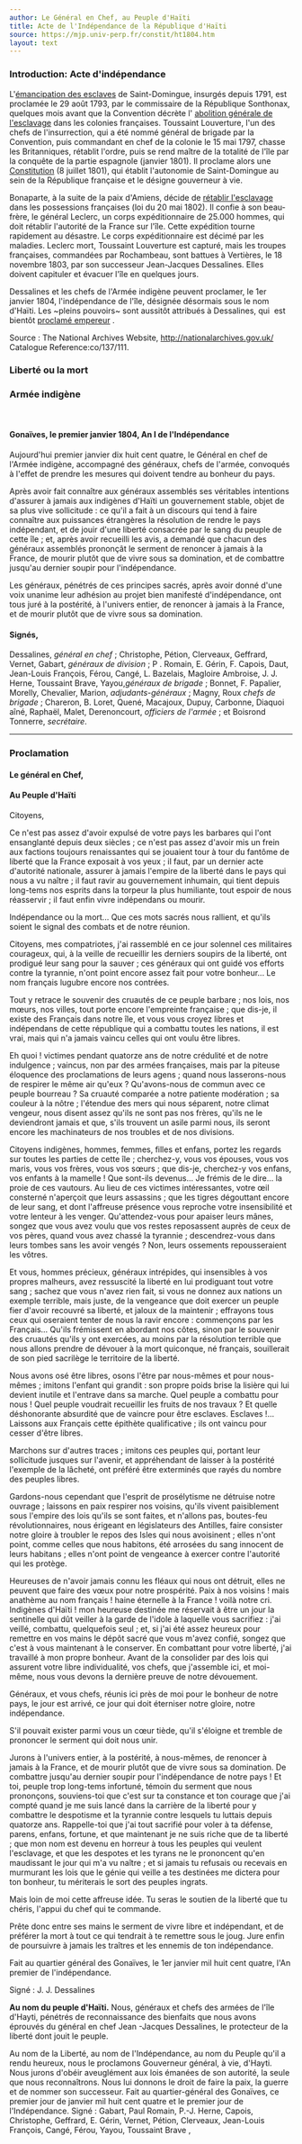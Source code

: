 ```yaml
---
author: Le Général en Chef, au Peuple d'Haïti
title: Acte de l'Indépendance de la République d'Haïti
source: https://mjp.univ-perp.fr/constit/ht1804.htm
layout: text
---
```


### Introduction: Acte d'indépendance

L'[émancipation des esclaves](https://mjp.univ-perp.fr/constit/ht1793.htm)  de Saint-Domingue, insurgés depuis 1791, est proclamée le 29 août 1793, par le commissaire de la République Sonthonax, quelques mois avant que la Convention décrète l' [abolition générale de l'esclavage](https://mjp.univ-perp.fr/france/1794esclavage.htm)  dans les colonies françaises. Toussaint Louverture, l'un des chefs de l'insurrection, qui a été nommé général de brigade par la Convention, puis commandant en chef de la colonie le 15 mai 1797, chasse les Britanniques, rétablit l'ordre, puis se rend maître de la totalité de l'île par la conquête de la partie espagnole (janvier 1801). Il proclame alors une  [Constitution](https://mjp.univ-perp.fr/constit/ht1801.htm)  (8 juillet 1801), qui établit l'autonomie de Saint-Domingue au sein de la République française et le désigne gouverneur à vie.  
  
Bonaparte, à la suite de la paix d'Amiens, décide de  [rétablir l'esclavage](https://mjp.univ-perp.fr/france/1802esclavage.htm)  dans les possessions françaises (loi du 20 mai 1802). Il confie à son beau-frère, le général Leclerc, un corps expéditionnaire de 25.000 hommes, qui doit rétablir l'autorité de la France sur l'île. Cette expédition tourne rapidement au désastre. Le corps expéditionnaire est décimé par les maladies. Leclerc mort, Toussaint Louverture est capturé, mais les troupes françaises, commandées par Rochambeau, sont battues à Vertières, le 18 novembre 1803, par son successeur Jean-Jacques Dessalines. Elles doivent capituler et évacuer l'île en quelques jours.  

Dessalines et les chefs de l'Armée indigène peuvent proclamer, le 1er janvier 1804, l'indépendance de l'île, désignée désormais sous le nom d'Haïti. Les ~pleins pouvoirs~ sont aussitôt attribués à Dessalines, qui  est bientôt  [proclamé empereur](https://mjp.univ-perp.fr/constit/ht1805.htm) .  

Source : The National Archives Website, http://nationalarchives.gov.uk/ Catalogue Reference:co/137/111.



### Liberté ou la mort  

### Armée indigène  
 
#### Gonaïves, le premier janvier 1804, An I de l'Indépendance  

Aujourd'hui premier janvier dix huit cent quatre, le Général en chef de l'Armée indigène, accompagné des généraux, chefs de l'armée, convoqués à l'effet de prendre les mesures qui doivent tendre au bonheur du pays.  

Après avoir fait connaître aux généraux assemblés ses véritables intentions d'assurer à jamais aux indigènes d'Haïti un gouvernement stable, objet de sa plus vive sollicitude : ce qu'il a fait à un discours qui tend à faire connaître aux puissances étrangères la résolution de rendre le pays indépendant, et de jouir d'une liberté consacrée par le sang du peuple de cette île ; et, après avoir recueilli les avis, a demandé que chacun des généraux assemblés prononçât le serment de renoncer à jamais à la France, de mourir plutôt que de vivre sous sa domination, et de combattre jusqu'au dernier soupir pour l'indépendance.  

Les généraux, pénétrés de ces principes sacrés, après avoir donné d'une voix unanime leur adhésion au projet bien manifesté d'indépendance, ont tous juré à la postérité, à l'univers entier, de renoncer à jamais à la France, et de mourir plutôt que de vivre sous sa domination.  

#### Signés, 
Dessalines, *général en chef* ; Christophe, Pétion, Clerveaux, Geffrard, Vernet, Gabart, *généraux de division* ; P . Romain, E. Gérin, F. Capois, Daut, Jean-Louis François, Férou, Cangé, L. Bazelais, Magloire Ambroise, J. J. Herne, Toussaint Brave, Yayou,*généraux de brigade* ; Bonnet, F. Papalier, Morelly, Chevalier, Marion, *adjudants-généraux* ; Magny, Roux *chefs de brigade* ; Chareron, B. Loret, Quené, Macajoux, Dupuy, Carbonne, Diaquoi aîné, Raphaël, Malet, Derenoncourt, *officiers de l'armée* ; et Boisrond Tonnerre, *secrétaire*.  

***

### Proclamation  

#### Le général en Chef,  

#### Au Peuple d'Haïti  

Citoyens,

Ce n'est pas assez d'avoir expulsé de votre pays les barbares qui l'ont ensanglanté depuis deux siècles ; ce n'est pas assez d'avoir mis un frein aux factions toujours renaissantes qui se jouaient tour à tour du fantôme de liberté que la France exposait à vos yeux ; il faut, par un dernier acte d'autorité nationale, assurer à jamais l'empire de la liberté dans le pays qui nous a vu naître ; il faut ravir au gouvernement inhumain, qui tient depuis long-tems nos esprits dans la torpeur la plus humiliante, tout espoir de nous réasservir ; il faut enfin vivre indépendans ou mourir.

Indépendance ou la mort... Que ces mots sacrés nous rallient, et qu'ils soient le signal des combats et de notre réunion.

Citoyens, mes compatriotes, j'ai rassemblé en ce jour solennel ces militaires courageux, qui, à la veille de recueillir les derniers soupirs de la liberté, ont prodigué leur sang pour la sauver ; ces généraux qui ont guidé vos efforts contre la tyrannie, n'ont point encore assez fait pour votre bonheur... Le nom français lugubre encore nos contrées.

Tout y retrace le souvenir des cruautés de ce peuple barbare ; nos lois, nos mœurs, nos villes, tout porte encore l'empreinte française ; que dis-je, il existe des Français dans notre île, et vous vous croyez libres et indépendans de cette république qui a combattu toutes les nations, il est vrai, mais qui n'a jamais vaincu celles qui ont voulu être libres.

Eh quoi ! victimes pendant quatorze ans de notre crédulité et de notre indulgence ; vaincus, non par des armées françaises, mais par la piteuse éloquence des proclamations de leurs agens ; quand nous lasserons-nous de respirer le même air qu'eux ? Qu'avons-nous de commun avec ce peuple bourreau ? Sa cruauté comparée a notre patiente modération ; sa couleur à la nôtre ; l'étendue des mers qui nous séparent, notre climat vengeur, nous disent assez qu'ils ne sont pas nos frères, qu'ils ne le deviendront jamais et que, s'ils trouvent un asile parmi nous, ils seront encore les machinateurs de nos troubles et de nos divisions.

Citoyens indigènes, hommes, femmes, filles et enfans, portez les regards sur toutes les parties de cette île ; cherchez-y, vous vos épouses, vous vos maris, vous vos frères, vous vos sœurs ; que dis-je, cherchez-y vos enfans, vos enfants à la mamelle ! Que sont-ils devenus... Je frémis de le dire... la proie de ces vautours. Au lieu de ces victimes intéressantes, votre œil consterné n'aperçoit que leurs assassins ; que les tigres dégouttant encore de leur sang, et dont l'affreuse présence vous reproche votre insensibilité et votre lenteur à les venger. Qu'attendez-vous pour apaiser leurs mânes, songez que vous avez voulu que vos restes reposassent auprès de ceux de vos pères, quand vous avez chassé la tyrannie ; descendrez-vous dans leurs tombes sans les avoir vengés ? Non, leurs ossements repousseraient les vôtres.

Et vous, hommes précieux, généraux intrépides, qui insensibles à vos propres malheurs, avez ressuscité la liberté en lui prodiguant tout votre sang ; sachez que vous n'avez rien fait, si vous ne donnez aux nations un exemple terrible, mais juste, de la vengeance que doit exercer un peuple fier d'avoir recouvré sa liberté, et jaloux de la maintenir ; effrayons tous ceux qui oseraient tenter de nous la ravir encore : commençons par les Français... Qu'ils frémissent en abordant nos côtes, sinon par le souvenir des cruautés qu'ils y ont exercées, au moins par la résolution terrible que nous allons prendre de dévouer à la mort quiconque, né français, souillerait de son pied sacrilège le territoire de la liberté.

Nous avons osé être libres, osons l'être par nous-mêmes et pour nous-mêmes ; imitons l'enfant qui grandit : son propre poids brise la lisière qui lui devient inutile et l'entrave dans sa marche. Quel peuple a combattu pour nous ! Quel peuple voudrait recueillir les fruits de nos travaux ? Et quelle déshonorante absurdité que de vaincre pour être esclaves. Esclaves !... Laissons aux Français cette épithète qualificative ; ils ont vaincu pour cesser d'être libres.

Marchons sur d'autres traces ; imitons ces peuples qui, portant leur sollicitude jusques sur l'avenir, et appréhendant de laisser à la postérité l'exemple de la lâcheté, ont préféré être exterminés que rayés du nombre des peuples libres.

Gardons-nous cependant que l'esprit de prosélytisme ne détruise notre ouvrage ; laissons en paix respirer nos voisins, qu'ils vivent paisiblement sous l'empire des lois qu'ils se sont faites, et n'allons pas, boutes-feu révolutionnaires, nous érigeant en législateurs des Antilles, faire consister notre gloire à troubler le repos des Isles qui nous avoisinent ; elles n'ont point, comme celles que nous habitons, été arrosées du sang innocent de leurs habitans ; elles n'ont point de vengeance à exercer contre l'autorité qui les protège.

Heureuses de n'avoir jamais connu les fléaux qui nous ont détruit, elles ne peuvent que faire des vœux pour notre prospérité. 
Paix à nos voisins ! mais anathème au nom français ! haine éternelle à la France ! voilà notre cri.
Indigènes d'Haïti ! mon heureuse destinée me réservait à être un jour la sentinelle qui dût veiller à la garde de l'idole à laquelle vous sacrifiez : j'ai veillé, combattu, quelquefois seul ; et, si j'ai été assez heureux pour remettre en vos mains le dépôt sacré que vous m'avez confié, songez que c'est à vous maintenant à le conserver. En combattant pour votre liberté, j'ai travaillé à mon propre bonheur. Avant de la consolider par des lois qui assurent votre libre individualité, vos chefs, que j'assemble ici, et moi-même, nous vous devons la dernière preuve de notre dévouement.

Généraux, et vous chefs, réunis ici près de moi pour le bonheur de notre pays, le jour est arrivé, ce jour qui doit éterniser notre gloire, notre indépendance.

S'il pouvait exister parmi vous un cœur tiède, qu'il s'éloigne et tremble de prononcer le serment qui doit nous unir.

Jurons à l'univers entier, à la postérité, à nous-mêmes, de renoncer à jamais à la France, et de mourir plutôt que de vivre sous sa domination.
De combattre jusqu'au dernier soupir pour l'indépendance de notre pays !
Et toi, peuple trop long-tems infortuné, témoin du serment que nous prononçons, souviens-toi que c'est sur ta constance et ton courage que j'ai compté quand je me suis lancé dans la carrière de la liberté pour y combattre le despotisme et la tyrannie contre lesquels tu luttais depuis quatorze ans. Rappelle-toi que j'ai tout sacrifié pour voler à ta défense, parens, enfans, fortune, et que maintenant je ne suis riche que de ta liberté ; que mon nom est devenu en horreur à tous les peuples qui veulent l'esclavage, et que les despotes et les tyrans ne le prononcent qu'en maudissant le jour qui m'a vu naître ; et si jamais tu refusais ou recevais en murmurant les lois que le génie qui veille a tes destinées me dictera pour ton bonheur, tu mériterais le sort des peuples ingrats.

Mais loin de moi cette affreuse idée. Tu seras le soutien de la liberté que tu chéris, l'appui du chef qui te commande.

Prête donc entre ses mains le serment de vivre libre et indépendant, et de préférer la mort à tout ce qui tendrait à te remettre sous le joug. Jure enfin de poursuivre à jamais les traîtres et les ennemis de ton indépendance.

Fait au quartier général des Gonaïves, le 1er janvier mil huit cent quatre, l'An premier de l'indépendance. 

Signé : J. J. Dessalines


**Au nom du peuple d'Haïti.**
Nous, généraux et chefs des armées de l'île d'Hayti, pénétrés de reconnaissance des bienfaits que nous avons éprouvés du général en chef Jean -Jacques Dessalines, le protecteur de la liberté dont jouit le peuple.

Au nom de la Liberté, au nom de l'Indépendance, au nom du Peuple qu'il a rendu heureux, nous le proclamons Gouverneur général, à vie, d'Hayti. Nous jurons d'obéir aveuglément aux lois émanées de son autorité, la seule que nous reconnaîtrons. Nous lui donnons le droit de faire la paix, la guerre et de nommer son successeur.
Fait au quartier-général des Gonaïves, ce premier jour de janvier mil huit cent quatre et le premier jour de l'Indépendance.
Signé : Gabart, Paul Romain, P.-J. Herne, Capois, Christophe, Geffrard, E. Gérin, Vernet, Pétion, Clerveaux, Jean-Louis François, Cangé, Férou, Yayou, Toussaint Brave , 